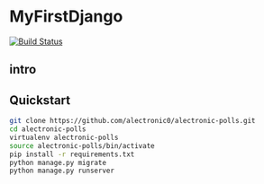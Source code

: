# MyFirstDjango
[![Build Status](https://travis-ci.org/alectronic0/MyFirstDjango.svg?branch=master)](https://travis-ci.org/alectronic0/MyFirstDjango)

## intro

## Quickstart
```bash
git clone https://github.com/alectronic0/alectronic-polls.git
cd alectronic-polls
virtualenv alectronic-polls
source alectronic-polls/bin/activate
pip install -r requirements.txt
python manage.py migrate
python manage.py runserver
```
